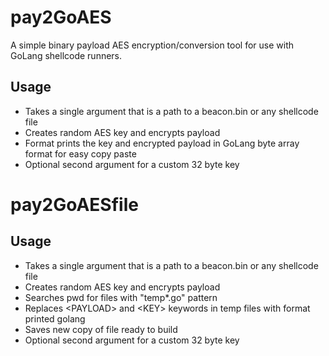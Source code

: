 # pay2GoAES

A simple binary payload AES encryption/conversion tool for use with GoLang shellcode runners.

## Usage

- Takes a single argument that is a path to a beacon.bin or any shellcode file 
- Creates random AES key and encrypts payload
- Format prints the key and encrypted payload in GoLang byte array format for easy copy paste
- Optional second argument for a custom 32 byte key

# pay2GoAESfile

## Usage
- Takes a single argument that is a path to a beacon.bin or any shellcode file 
- Creates random AES key and encrypts payload
- Searches pwd for files with "temp*.go" pattern
- Replaces \<PAYLOAD\> and \<KEY\> keywords in temp files with format printed golang 
- Saves new copy of file ready to build
- Optional second argument for a custom 32 byte key
